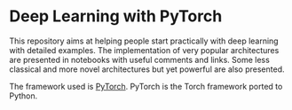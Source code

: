 # Deep Learning with PyTorch

This repository aims at helping people start practically with deep learning with detailed examples. The implementation of very popular architectures are presented in notebooks with useful comments and links. Some less classical and more novel architectures but yet powerful are also presented.

The framework used is [PyTorch](https://github.com/pytorch/pytorch). PyTorch is the Torch framework ported to Python.

